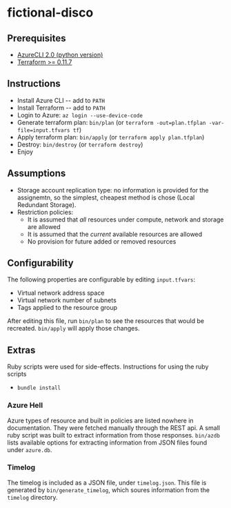 # fictional-disco

## Prerequisites

* [AzureCLI 2.0 (python version)](https://docs.microsoft.com/en-us/cli/azure/install-azure-cli?view=azure-cli-latest)
* [Terraform >= 0.11.7](https://www.terraform.io/downloads.html)

## Instructions

* Install Azure CLI -- add to `PATH`
* Install Terraform -- add to `PATH`
* Login to Azure: `az login --use-device-code`
* Generate terraform plan: `bin/plan` (or `terraform -out=plan.tfplan -var-file=input.tfvars tf`)
* Apply terraform plan: `bin/apply` (or `terraform apply plan.tfplan`)
* Destroy: `bin/destroy` (or `terraform destroy`)
* Enjoy

## Assumptions

* Storage account replication type: no information is provided for the assignemtn, so the simplest, cheapest method
  is chose (Local Redundant Storage).
* Restriction policies:
  * It is assumed that *all* resources under compute, network and storage are allowed
  * It is assumed that the *current* available resources are allowed
  * No provision for future added or removed resources
  
## Configurability

The following properties are configurable by editing `input.tfvars`:
* Virtual network address space
* Virtual network number of subnets
* Tags applied to the resource group

After editing this file, run `bin/plan` to see the resources that would be recreated. `bin/apply` will apply those
changes.

## Extras

Ruby scripts were used for side-effects. Instructions for using the ruby scripts

* `bundle install`

### Azure Hell

Azure types of resource and built in policies are listed nowhere in documentation. They were fetched manually through the
REST api. A small ruby script was built to extract information from those responses. `bin/azdb` lists available options
for extracting information from JSON files found under `azure.db`.

### Timelog

The timelog is included as a JSON file, under `timelog.json`. This file is generated by `bin/generate_timelog`, which soures
information from the `timelog` directory.
